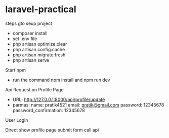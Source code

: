 # laravel-practical

steps gto seup project
- composer install
- set .env file
- php artisan optimize:clear
- php artisan config:cache
- php artisan migrate:fresh
- php artisan serve


Start npm

- run the command
    npm install and npm run dev


Api Request on Profile Page 
- URL: http://127.0.0.1:8000/api/profile/update
- parmas: name: pratik4521
          email: pratik@gmail.com
          password: 12345678
          password_confirmation: 12345678

User Login 

Direct show profile page 
submit form call api 